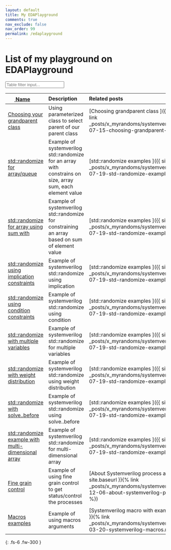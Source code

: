 ```yaml
---
layout: default
title: My EDAPlayground
comments: true
nav_exclude: false
nav_order: 99
permalink: /edaplayground
---
```


# List of my playground on EDAPlayground

<input type="text" class="tablefilterinput" id="FilterInput" onkeyup="tablefilter()" placeholder="Table filter input..." title="filter input">
<div  markdown="1">

| <a href="https://www.edaplayground.com" > <svg width="20" height="20" viewBox="0 -0.1 2 2" class="customsvg"> <use xlink:href="#svg-edaplay"></use></svg> Name| Description          | Related posts |
|:-------------|:------------------|:-----------------|
| [Choosing your grandparent class](https://www.edaplayground.com/x/2wVa) | Using parameterized class to select parent of our parent class | [Choosing grandparent class ]({{ site.baseurl }}{% link _posts/x_myrandoms/systemverilog_randoms/2020-07-15-choosing-grandparent-class.md  %}) |
| [std::randomize for array/queue](https://www.edaplayground.com/x/5nYm) | Example of systemverilog std::randomize for an array with constrains on size, array sum, each element value| [std::randomize examples ]({{ site.baseurl }}{% link _posts/x_myrandoms/systemverilog_randoms/2020-07-19-std-randomize-example.md  %}) |
| [std::randomize for array using sum with](https://www.edaplayground.com/x/5css) | Example of systemverilog std::randomize for constraining an array based on sum of element value| [std::randomize examples ]({{ site.baseurl }}{% link _posts/x_myrandoms/systemverilog_randoms/2020-07-19-std-randomize-example.md  %}) |
| [std::randomize using implication constraints](https://www.edaplayground.com/x/39Hg) | Example of systemverilog std::randomize using implication| [std::randomize examples ]({{ site.baseurl }}{% link _posts/x_myrandoms/systemverilog_randoms/2020-07-19-std-randomize-example.md  %}) |
| [std::randomize using condition constraints](https://www.edaplayground.com/x/dQx) | Example of systemverilog std::randomize using condition| [std::randomize examples ]({{ site.baseurl }}{% link _posts/x_myrandoms/systemverilog_randoms/2020-07-19-std-randomize-example.md  %}) |
| [std::randomize with multiple variables](https://www.edaplayground.com/x/f5g) | Example of systemverilog std::randomize for multiple variables| [std::randomize examples ]({{ site.baseurl }}{% link _posts/x_myrandoms/systemverilog_randoms/2020-07-19-std-randomize-example.md  %}) |
| [std::randomize with weight distribution](https://www.edaplayground.com/x/5HdN) | Example of systemverilog std::randomize using weight distribution| [std::randomize examples ]({{ site.baseurl }}{% link _posts/x_myrandoms/systemverilog_randoms/2020-07-19-std-randomize-example.md  %}) |
| [std::randomize with solve..before](https://www.edaplayground.com/x/3fJD) | Example of systemverilog std::randomize using solve..before| [std::randomize examples ]({{ site.baseurl }}{% link _posts/x_myrandoms/systemverilog_randoms/2020-07-19-std-randomize-example.md  %}) |
| [std::randomize example with multi-dimensional array](https://www.edaplayground.com/x/D4wU) | Example of systemverilog std::randomize for multi-dimensional array| [std::randomize examples ]({{ site.baseurl }}{% link _posts/x_myrandoms/systemverilog_randoms/2020-07-19-std-randomize-example.md  %}) |
| [Fine grain control](https://www.edaplayground.com/x/fc2c) | Example of using fine grain control to get status/control the processes| [About Systemverilog process and fork join]({{ site.baseurl }}{% link _posts/x_myrandoms/systemverilog_randoms/2020-12-06-about-systemverilog-process-and-fork.md  %}) |
| [Macros examples](https://www.edaplayground.com/x/PR3c) | Example of using macros arguments| [Systemverilog macro with examples]({{ site.baseurl }}{% link _posts/x_myrandoms/systemverilog_randoms/2021-03-20-systemverilog-macros.md  %}) |

<script>
function tablefilter() {
  var input, filter, table, tr, td, i, txtValue;
  input = document.getElementById("FilterInput");
  filter = input.value.toUpperCase();
  table = document.getElementById("myTable");
  tr = table.getElementsByTagName("tr");
  for (i = 0; i < tr.length; i++) {
    td = tr[i].getElementsByTagName("td")[0];
    if (td) {
      txtValue = td.textContent || td.innerText;
      if (txtValue.toUpperCase().indexOf(filter) > -1) {
        tr[i].style.display = "";
      } else {
        tr[i].style.display = "none";
      }
    }       
  }
}
</script>
</div>
{: .fs-6 .fw-300 }
